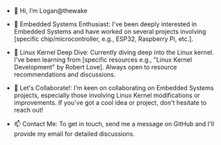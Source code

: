 - 👋 Hi, I’m Logan@thewake

- 👀 Embedded Systems Enthusiast: I've been deeply interested in Embedded Systems and have worked on several projects involving [specific chip/microcontroller, e.g., ESP32, Raspberry Pi, etc.].

- 🌱 Linux Kernel Deep Dive: Currently diving deep into the Linux kernel. I've been learning from [specific resources e.g., "Linux Kernel Development" by Robert Love]. Always open to resource recommendations and discussions.

- 💞️ Let's Collaborate!: I’m keen on collaborating on Embedded Systems projects, especially those involving Linux Kernel modifications or improvements. If you've got a cool idea or project, don't hesitate to reach out!

- 📫 Contact Me: To get in touch, send me a message on GitHub and I'll provide my email for detailed discussions.

<!---
thewake/thewake is a ✨ special ✨ repository because its `README.md` (this file) appears on your GitHub profile.
You can click the Preview link to take a look at your changes.
--->
